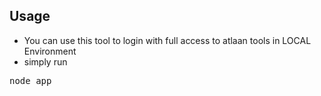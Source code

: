  ## Usage
 * You can use this tool to login with full access to atlaan tools in LOCAL Environment 
 * simply run
 
 <pre>
node app
</pre>
